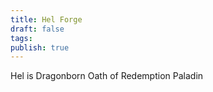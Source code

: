 ```yaml
---
title: Hel Forge
draft: false
tags: 
publish: true
---
```

Hel is Dragonborn Oath of Redemption Paladin